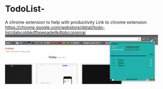 # TodoList-
A chrome extension to help with productivity
Link to chrome extension: https://chrome.google.com/webstore/detail/todo-list/dabcobbkdfbpepadeilkdlpbccpigmai
![alt text](https://github.com/AnselSmolund/TodoList-/blob/master/TodoListScreenshot.png)


